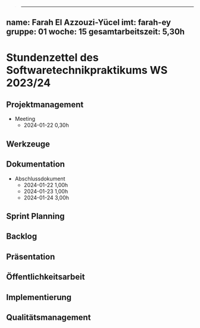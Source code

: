 > ---
name: Farah El Azzouzi-Yücel
imt: farah-ey
gruppe: 01
woche: 15
gesamtarbeitszeit: 5,30h
---

# Stundenzettel des Softwaretechnikpraktikums WS 2023/24

## Projektmanagement
- Meeting
  - 2024-01-22 0,30h


## Werkzeuge


## Dokumentation
- Abschlussdokument
  - 2024-01-22 1,00h
  - 2024-01-23 1,00h
  - 2024-01-24 3,00h

## Sprint Planning

## Backlog

## Präsentation

## Öffentlichkeitsarbeit

## Implementierung

## Qualitätsmanagement
